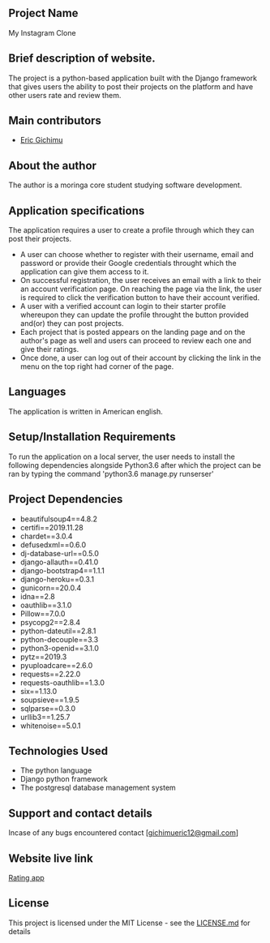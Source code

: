 ## Project Name
My Instagram Clone

## Brief description of website.
The project is a python-based application built with the Django framework that gives users the ability to post their projects on the platform and have other users rate and review them.

## Main contributors
- [Eric Gichimu](https://github.com/Gichimu)

## About the author
The author is a moringa core student studying software development.

## Application specifications

The application requires a user to create a profile through which they can post their projects.
* A user can choose whether to register with their username, email and password or provide their Google credentials throught which the application can give them access to it.
* On successful registration, the user receives an email with a link to their an account verification page. On reaching the page via the link, the user is required to click the verification button to have their account verified.
* A user with a verified account can login to their starter profile whereupon they can update the profile throught the button provided and(or) they can post projects.
* Each project that is posted appears on the landing page and on the author's page as well and users can proceed to review each one and give their ratings.
* Once done, a user can log out of their account by clicking the link in the menu on the top right had corner of the page.
 
## Languages
The application is written in American english.

## Setup/Installation Requirements
To run the application on a local server, the user needs to install the following dependencies alongside Python3.6 after which the project can be ran by typing the command 'python3.6 manage.py runserser'

## Project Dependencies
* beautifulsoup4==4.8.2
* certifi==2019.11.28
* chardet==3.0.4
* defusedxml==0.6.0
* dj-database-url==0.5.0
* django-allauth==0.41.0
* django-bootstrap4==1.1.1
* django-heroku==0.3.1
* gunicorn==20.0.4
* idna==2.8
* oauthlib==3.1.0
* Pillow==7.0.0
* psycopg2==2.8.4
* python-dateutil==2.8.1
* python-decouple==3.3
* python3-openid==3.1.0
* pytz==2019.3
* pyuploadcare==2.6.0
* requests==2.22.0
* requests-oauthlib==1.3.0
* six==1.13.0
* soupsieve==1.9.5
* sqlparse==0.3.0
* urllib3==1.25.7
* whitenoise==5.0.1

## Technologies Used
* The python language
* Django python framework
* The postgresql database management system


## Support and contact details
 Incase of any bugs encountered contact [gichimueric12@gmail.com]

## Website live link
[Rating app](https://irater.herokuapp.com/)

## License
This project is licensed under the MIT License - see the [LICENSE.md](https://github.com/Gichimu/irater/blob/master/LICENCE.md) for details